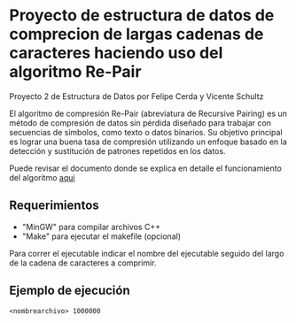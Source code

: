 # Proyecto de estructura de datos de comprecion de largas cadenas de caracteres haciendo uso del algoritmo Re-Pair
Proyecto 2 de Estructura de Datos por Felipe Cerda y Vicente Schultz

El algoritmo de compresión Re-Pair (abreviatura de Recursive Pairing) es un método de compresión de datos sin pérdida diseñado para trabajar con secuencias de símbolos, como texto o datos binarios. Su objetivo principal es lograr una buena tasa de compresión utilizando un enfoque basado en la detección y sustitución de patrones repetidos en los datos.

Puede revisar el documento donde se explica en detalle el funcionamiento del algoritmo [aqui]()

## Requerimientos
- "MinGW" para compilar archivos C++
- "Make" para ejecutar el makefile (opcional)

Para correr el ejecutable indicar el nombre del ejecutable seguido del largo de la cadena de caracteres a comprimir.
## Ejemplo de ejecución
```console
<nombrearchivo> 1000000
```
